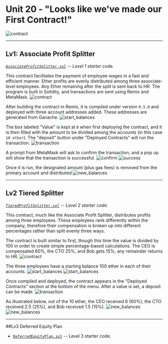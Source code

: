 # Unit 20 - "Looks like we've made our First Contract!"

![contract](Images/smart-contract.png)

---

## Lv1: Associate Profit Splitter
*[`AssociateProfitSplitter.sol`](Code/AssociateProfitSplitter.sol) -- Level 1 starter code.*

This contract facilitates the payment of employee wages in a fast and efficient manner. Ether profits are evenly distributed among three associate-level employees. Any Ether remaining after the split is sent back to HR. The program is built in Solidity, and transactions are sent using Remix and MetaMask.
![contract](Screenshots/lv1-ss1.png)

After building the contract in Remix, it is compiled under version `0.5.0` and deployed with three account addresses added. These addresses are generated from Ganache.
![start_balances](Screenshots/lv1-ss2.png)

The box labeled "Value" is kept at `0` when first deploying the contract, and it is then filled with the amount to be divided among the accounts (in this case `10 ether`). The "deposit" button under "Deployed Contracts" will run the transaction. 
![transaction](Screenshots/lv1-ss3.png)

A prompt from MetaMask will ask to confirm the transaction, and a pop up will show that the transaction is successful.
![confirm](Screenshots/lv1-ss4.png)
![success](Screenshots/lv1-ss5.png)

Once it is run, the designated amount (plus gas fees) is removed from the primary account and distributed 
![new_balances](Screenshots/lv1-ss6.png)

---

## Lv2 Tiered Splitter
*[`TieredProfitSplitter.sol`](Code/TieredProfitSplitter.sol) -- Level 2 starter code.*

This contract, much like the Associate Profit Splitter, distributes profits among three employees. These employees rank differently within the company, therefore their compensation is broken up into different percentages rather than split evenly three ways.

The contract is built similar to first, though this time the value is divided by 100 in order to create simple percentage-based calculations. The CEO is compensated 60%, the CTO 25%, and Bob gets 15%; any remainder returns to HR.
![contract](Screenshots/lv2-ss1.png)

The three employees have a starting balance 100 ether in each of their accounts.
![start_balances](Screenshots/lv2-ss2.png)
![start_balances](Screenshots/lv2-ss3.png)

Once compiled and deployed, the contract appears in the "Deployed Contracts" section at the bottom of the menu. After a value is set, a deposit can be made.
![transaction](Screenshots/lv2-ss4.png)

As illustrated below, out of the 10 ether, the CEO received 6 (60%), the CTO received 2.5 (25%), and Bob received 1.5 (15%).
![new_balances](Screenshots/lv2-ss5.png)
![new_balances](Screenshots/lv2-ss6.png)

---

##Lv3 Deferred Equity Plan
* [`DeferredEquityPlan.sol`](Code/DeferredEquityPlan.sol) -- Level 3 starter code.